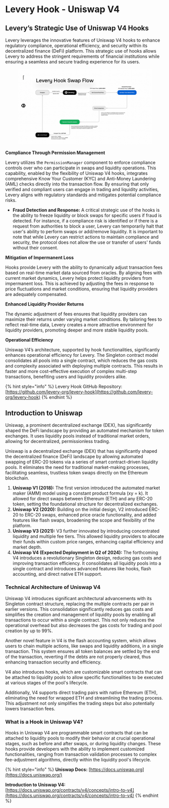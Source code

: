 # Levery Hook - Uniswap V4

## **Levery’s Strategic Use of Uniswap V4 Hooks**

Levery leverages the innovative features of Uniswap V4 hooks to enhance regulatory compliance, operational efficiency, and security within its decentralized finance (DeFi) platform. This strategic use of hooks allows Levery to address the stringent requirements of financial institutions while ensuring a seamless and secure trading experience for its users.

<figure><img src="../.gitbook/assets/hook-swap-flow.jpg" alt=""><figcaption></figcaption></figure>

**Compliance Through Permission Management**

Levery utilizes the `PermissionManager` component to enforce compliance controls over who can participate in swaps and liquidity operations. This capability, enabled by the flexibility of Uniswap V4 hooks, integrates comprehensive Know Your Customer (KYC) and Anti-Money Laundering (AML) checks directly into the transaction flow. By ensuring that only verified and compliant users can engage in trading and liquidity activities, Levery aligns with regulatory standards and mitigates potential compliance risks.

* **Fraud Detection and Response:** A critical strategic use of the hooks is the ability to freeze liquidity or block swaps for specific users if fraud is detected. For instance, if a compliance risk is identified or if there is a request from authorities to block a user, Levery can temporarily halt that user's ability to perform swaps or add/remove liquidity. It is important to note that while Levery can restrict actions to maintain compliance and security, the protocol does not allow the use or transfer of users' funds without their consent.

**Mitigation of Impermanent Loss**

Hooks provide Levery with the ability to dynamically adjust transaction fees based on real-time market data sourced from oracles. By aligning fees with current market dynamics, Levery helps protect liquidity providers from impermanent loss. This is achieved by adjusting the fees in response to price fluctuations and market conditions, ensuring that liquidity providers are adequately compensated.

**Enhanced Liquidity Provider Returns**

The dynamic adjustment of fees ensures that liquidity providers can maximize their returns under varying market conditions. By tailoring fees to reflect real-time data, Levery creates a more attractive environment for liquidity providers, promoting deeper and more stable liquidity pools.

**Operational Efficiency**

Uniswap V4’s architecture, supported by hook functionalities, significantly enhances operational efficiency for Levery. The Singleton contract model consolidates all pools into a single contract, which reduces the gas costs and complexity associated with deploying multiple contracts. This results in faster and more cost-effective execution of complex multi-step transactions, benefiting users and liquidity providers alike.

{% hint style="info" %}
Levery Hook GitHub Repository: [https://github.com/levery-org/levery-hook](https://github.com/levery-org/levery-hook)
{% endhint %}

## **Introduction to Uniswap**

Uniswap, a prominent decentralized exchange (DEX), has significantly shaped the DeFi landscape by providing an automated mechanism for token exchanges. It uses liquidity pools instead of traditional market orders, allowing for decentralized, permissionless trading.

Uniswap is a decentralized exchange (DEX) that has significantly shaped the decentralized finance (DeFi) landscape by allowing automated swapping of ERC-20 tokens via a series of smart contract-driven liquidity pools. It eliminates the need for traditional market-making processes, facilitating seamless, trustless token swaps directly on the Ethereum blockchain.

1. **Uniswap V1 (2018):** The first version introduced the automated market maker (AMM) model using a constant product formula (xy = k). It allowed for direct swaps between Ethereum (ETH) and any ERC-20 token, setting the foundational structure for decentralized exchanges.
2. **Uniswap V2 (2020):** Building on the initial design, V2 introduced ERC-20 to ERC-20 swaps, enhanced price oracle functionality, and added features like flash swaps, broadening the scope and flexibility of the platform.
3. **Uniswap V3 (2021):** V3 further innovated by introducing concentrated liquidity and multiple fee tiers. This allowed liquidity providers to allocate their funds within custom price ranges, enhancing capital efficiency and market depth.
4. **Uniswap V4 (Expected Deployment in Q2 of 2024):** The forthcoming V4 introduces a revolutionary Singleton design, reducing gas costs and improving transaction efficiency. It consolidates all liquidity pools into a single contract and introduces advanced features like hooks, flash accounting, and direct native ETH support.

### **Technical Architecture of Uniswap V4**

Uniswap V4 introduces significant architectural advancements with its Singleton contract structure, replacing the multiple contracts per pair in earlier versions. This consolidation significantly reduces gas costs and simplifies the creation and management of liquidity pools by enabling all transactions to occur within a single contract. This not only reduces the operational overhead but also decreases the gas costs for trading and pool creation by up to 99%.

Another novel feature in V4 is the flash accounting system, which allows users to chain multiple actions, like swaps and liquidity additions, in a single transaction. This system ensures all token balances are settled by the end of the transaction, reverting if the debts are not properly cleared, thus enhancing transaction security and efficiency.

V4 also introduces hooks, which are customizable smart contracts that can be attached to liquidity pools to allow specific functionalities to be executed at various stages of the pool's lifecycle.&#x20;

Additionally, V4 supports direct trading pairs with native Ethereum (ETH), eliminating the need for wrapped ETH and streamlining the trading process. This adjustment not only simplifies the trading steps but also potentially lowers transaction fees.

### **What is a Hook in Uniswap V4?**

Hooks in Uniswap V4 are programmable smart contracts that can be attached to liquidity pools to modify their behavior at crucial operational stages, such as before and after swaps, or during liquidity changes. These hooks provide developers with the ability to implement customized functionalities, ranging from transaction validation processes to complex fee-adjustment algorithms, directly within the liquidity pool's lifecycle.

{% hint style="info" %}
**Uniswap Docs:** [https://docs.uniswap.org](https://docs.uniswap.org/)

**Introduction to Uniswap V4:** [https://docs.uniswap.org/contracts/v4/concepts/intro-to-v4](https://docs.uniswap.org/contracts/v4/concepts/intro-to-v4)
{% endhint %}
